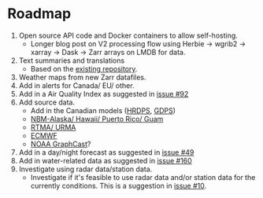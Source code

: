 # Roadmap
1. Open source API code and Docker containers to allow self-hosting.
	* Longer blog post on V2 processing flow using Herbie -> wgrib2 -> xarray -> Dask -> Zarr arrays on LMDB for data.  
2. Text summaries and translations
	* Based on the [existing repository](https://github.com/alexander0042/translations).
3. Weather maps from new Zarr datafiles.
4. Add in alerts for Canada/ EU/ other.
5. Add in a Air Quality Index as suggested in [issue #92](https://github.com/Pirate-Weather/pirateweather/issues/92)
6. Add source data.
	* Add in the Canadian models ([HRDPS](https://herbie.readthedocs.io/en/stable/gallery/eccc_models/hrdps.html), [GDPS](https://herbie.readthedocs.io/en/stable/gallery/eccc_models/gdps.html))
	* [NBM-Alaska/ Hawaii/ Puerto Rico/ Guam](https://herbie.readthedocs.io/en/stable/gallery/noaa_models/nbm.html)
	* [RTMA/ URMA](https://herbie.readthedocs.io/en/stable/gallery/noaa_models/rtma-urma.html)
	* [ECMWF](https://herbie.readthedocs.io/en/stable/gallery/ecmwf_models/ecmwf.html)
	* [NOAA GraphCast](https://herbie.readthedocs.io/en/stable/gallery/noaa_models/gfs.html#GFS-GraphCast)?
7. Add in a day/night forecast as suggested in [issue #49](https://github.com/Pirate-Weather/pirateweather/issues/49)
8. Add in water-related data as suggested in [issue #160](https://github.com/Pirate-Weather/pirateweather/issues/160)
9. Investigate using radar data/station data.
    *  Investigate if it's feasible to use radar data and/or station data for the currently conditions. This is a suggestion in [issue #10](https://github.com/alexander0042/pirateweather/issues/10).
